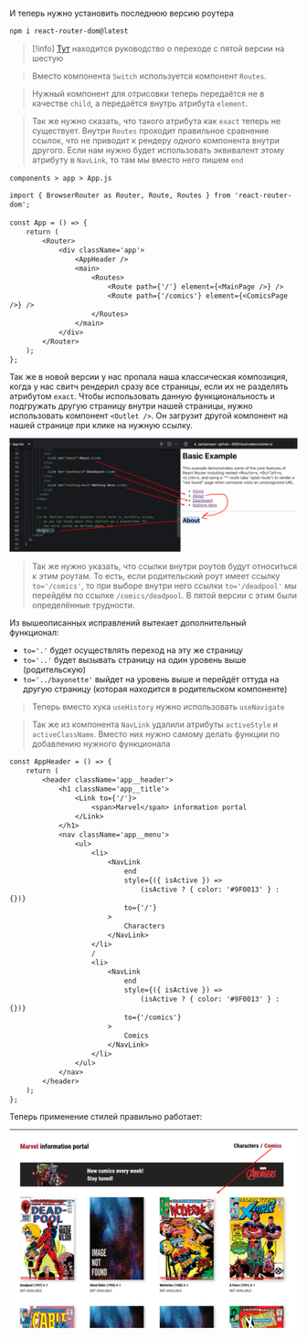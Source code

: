 
И теперь нужно установить последнюю версию роутера

```bash
npm i react-router-dom@latest
```

>[!info] [Тут](https://github.com/remix-run/react-router/blob/main/docs/upgrading/v5.md#upgrade-to-react-router-v6) находится руководство о переходе с пятой версии на шестую

> Вместо компонента `Switch` используется компонент `Routes`. 

> Нужный компонент для отрисовки теперь передаётся не в качестве `child`, а передаётся внутрь атрибута `element`. 

> Так же нужно сказать, что такого атрибута как `exact` теперь не существует. Внутри `Routes` проходит правильное сравнение ссылок, что не приводит к рендеру одного компонента внутри другого. Если нам нужно будет использовать эквивалент этому атрибуту в `NavLink`, то там мы вместо него пишем `end`

`components > app > App.js`
```JS
import { BrowserRouter as Router, Route, Routes } from 'react-router-dom';

const App = () => {
	return (
		<Router>
			<div className='app'>
				<AppHeader />
				<main>
					<Routes>
						<Route path={'/'} element={<MainPage />} />
						<Route path={'/comics'} element={<ComicsPage />} />
					</Routes>
				</main>
			</div>
		</Router>
	);
};
```

Так же в новой версии у нас пропала наша классическая композиция, когда у нас свитч рендерил сразу все страницы, если их не разделять атрибутом `exact`. Чтобы использовать данную функциональность и подгружать другую страницу внутри нашей страницы, нужно использовать компонент `<Outlet />`. Он загрузит другой компонент на нашей странице при клике на нужную ссылку.

![](_png/Pasted%20image%2020230313124515.png)

> Так же нужно указать, что ссылки внутри роутов будут относиться к этим роутам. То есть, если родительский роут имеет ссылку `to='/comics'`, то при выборе внутри него ссылки `to='/deadpool'` мы перейдём по ссылке `/comics/deadpool`. В пятой версии с этим были определённые трудности.

Из вышеописанных исправлений вытекает дополнительный функционал: 
- `to='.'` будет осуществлять переход на эту же страницу
- `to='..'` будет вызывать страницу на один уровень выше (родительскую)
- `to='../bayonette'` выйдет на уровень выше и перейдёт оттуда на другую страницу (которая находится в родительском компоненте)

> Теперь вместо хука `useHistory` нужно использовать `useNavigate`

> Так же из компонента `NavLink` удалили атрибуты `activeStyle` и `activeClassName`. Вместо них нужно самому делать функции по добавлению нужного функционала

```JS
const AppHeader = () => {
	return (
		<header className='app__header'>
			<h1 className='app__title'>
				<Link to={'/'}>
					<span>Marvel</span> information portal
				</Link>
			</h1>
			<nav className='app__menu'>
				<ul>
					<li>
						<NavLink
							end
							style={({ isActive }) => 
								(isActive ? { color: '#9F0013' } : {})}
							to={'/'}
						>
							Characters
						</NavLink>
					</li>
					/
					<li>
						<NavLink
							end
							style={({ isActive }) => 
								(isActive ? { color: '#9F0013' } : {})}
							to={'/comics'}
						>
							Comics
						</NavLink>
					</li>
				</ul>
			</nav>
		</header>
	);
};
```

Теперь применение стилей правильно работает:

![](_png/Pasted%20image%2020230313130658.png)



